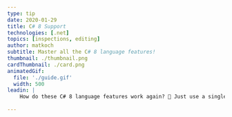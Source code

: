 ```yaml
---
type: tip
date: 2020-01-29
title: C# 8 Support
technologies: [.net]
topics: [inspections, editing]
author: matkoch
subtitle: Master all the C# 8 language features!
thumbnail: ./thumbnail.png
cardThumbnail: ./card.png
animatedGif:
  file: './guide.gif'
  width: 500
leadin: |
    How do these C# 8 language features work again? 🤔 Just use a single action (Alt-Enter) to change your whole codebase to use them 🤓 Should we mention it works on Windows, macOS and Linux?! 😉❤️
    
---
```

